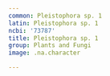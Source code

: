 ```yaml
---
common: Pleistophora sp. 1
latin: Pleistophora sp. 1
ncbi: '73787'
title: Pleistophora sp. 1
group: Plants and Fungi
image: .na.character

---
```

